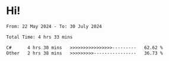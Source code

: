 # Hi!

<!--START_SECTION:waka-->

```txt
From: 22 May 2024 - To: 30 July 2024

Total Time: 4 hrs 33 mins

C#      4 hrs 30 mins   >>>>>>>>>>>>>>>>---------   62.62 %
Other   2 hrs 38 mins   >>>>>>>>>----------------   36.73 %
```

<!--END_SECTION:waka-->
